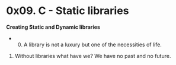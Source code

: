 # 0x09. C - Static libraries
**Creating Static and Dynamic libraries**
* 0. A library is not a luxury but one of the necessities of life.  
1. Without libraries what have we? We have no past and no future.  
